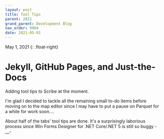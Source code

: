 ```yaml
---
layout: post
title: Tool Tips
parent: 2021
grand_parent: Development Blog
nav_order: 9904
date: 2021-05-01
---
```

May 1, 2021
{: .float-right}

# Jekyll, GitHub Pages, and Just-the-Docs

Adding tool tips to Scribe at the moment.

I'm glad I decided to tackle all the remaining small to-do items before moving on to the map editor since I may have to put a pause on Parquet for a while for work soon....

About half of the tabs' tool tips are done.
It's a surprisingly laborious process since Win Forms Designer for .NET Core/.NET 5 is still so buggy   -__-
